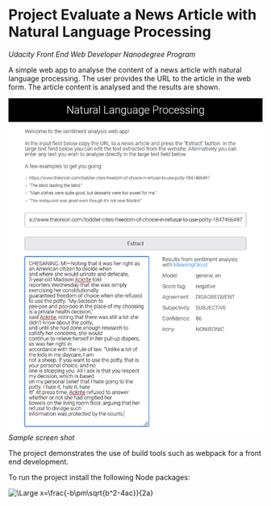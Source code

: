 # Project Evaluate a News Article with Natural Language Processing 
*Udacity Front End Web Developer Nanodegree Program*

A simple web app to analyse the content of a news article with natural language processing. The 
user provides the URL to the article in the web form. The article content is analysed and the 
results are shown.

![Sample screen shot](doc/screenshot.png)
*Sample screen shot*

The project demonstrates the use of build tools such as webpack for a front end development.

To run the project install the following Node packages:

<img src="https://latex.codecogs.com/svg.latex?\Large&space;x=\frac{-b\pm\sqrt{b^2-4ac}}{2a}" title="\Large x=\frac{-b\pm\sqrt{b^2-4ac}}{2a}" />



